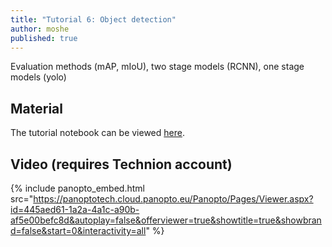 ```yaml
---
title: "Tutorial 6: Object detection"
author: moshe
published: true
---
```


Evaluation methods (mAP, mIoU), two stage models (RCNN), one stage models (yolo)

## Material

The tutorial notebook can be viewed
[here](https://nbviewer.org/github/vistalab-technion/cs236781-tutorials/blob/master/t06-%20Object%20detection/tutorial6-OD.ipynb?flush_cache=true).

## Video (requires Technion account)

{% include panopto_embed.html src="https://panoptotech.cloud.panopto.eu/Panopto/Pages/Viewer.aspx?id=445aed61-1a2a-4a1c-a90b-af5e00befc8d&autoplay=false&offerviewer=true&showtitle=true&showbrand=false&start=0&interactivity=all" %}
